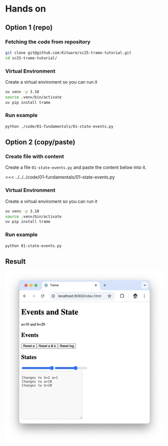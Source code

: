 # Hands on

## Option 1 (repo)

### Fetching the code from repository

```bash
git clone git@github.com:Kitware/sc25-trame-tutorial.git
cd sc25-trame-tutorial/
```

### Virtual Environment

Create a virtual enviroment so you can run it

```bash
uv venv -p 3.10
source .venv/bin/activate
uv pip install trame
```

### Run example

```bash
python ./code/01-fundamentals/01-state-events.py
```

## Option 2 (copy/paste)

### Create file with content

Create a file `01-state-events.py` and paste the content below into it.

<<< ../../../code/01-fundamentals/01-state-events.py

### Virtual Environment

Create a virtual enviroment so you can run it

```bash
uv venv -p 3.10
source .venv/bin/activate
uv pip install trame
```

### Run example

```bash
python 01-state-events.py
```

## Result 

![App](./app.png)



